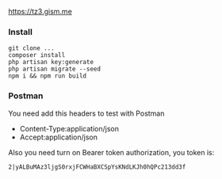 https://tz3.gism.me

### Install
    git clone ...
    composer install
    php artisan key:generate
    php artisan migrate --seed
    npm i && npm run build


### Postman
You need add this headers to test with Postman
 - Content-Type:application/json
 - Accept:application/json

Also you need turn on Bearer token authorization,
you token is: 

    2|yALBuMAz3ljgS0rxjFCWHaBXCSpYsKNdLKJh0hQPc213dd3f
